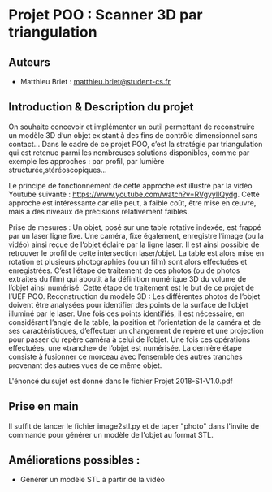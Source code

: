 # Projet POO : Scanner 3D par triangulation

## Auteurs 
* Matthieu Briet : matthieu.briet@student-cs.fr


## Introduction & Description du projet

On souhaite concevoir et implémenter un outil permettant de reconstruire un modèle 3D d’un objet existant à des fins de contrôle dimensionnel sans contact... Dans le cadre de ce projet POO, c’est la stratégie par triangulation qui est retenue parmi les nombreuses solutions disponibles, comme par exemple les approches : par profil, par lumière structurée,stéréoscopiques...

Le principe de fonctionnement de cette approche est illustré par la vidéo Youtube suivante : https://www.youtube.com/watch?v=RVgyyIlQydg. Cette approche est intéressante car elle peut, à faible coût, être mise en œuvre, mais à des niveaux de précisions relativement faibles.

Prise de mesures : Un objet, posé sur une table rotative indexée, est frappé par un laser ligne fixe. Une caméra, fixe également, enregistre l’image (ou la vidéo) ainsi reçue de l’objet éclairé par la ligne laser. Il est ainsi possible de retrouver le profil de cette intersection laser/objet. La table est alors mise en rotation et plusieurs photographies (ou un film) sont alors effectuées et enregistrées.
C’est l’étape de traitement de ces photos (ou de photos extraites du film) qui aboutit à la définition numérique 3D du volume de l’objet ainsi numérisé. Cette étape de traitement est le but de ce projet de l’UEF POO.
Reconstruction du modèle 3D : Les différentes photos de l’objet doivent être analysées pour identifier des points de la surface de l’objet illuminé par le laser. Une fois ces points identifiés, il est nécessaire, en considérant l’angle de la table, la position et l’orientation de la caméra et de ses caractéristiques, d’effectuer un changement de repère et une projection pour passer du repère caméra à celui de l’objet. Une fois ces opérations effectuées, une «tranche» de l’objet est numérisée. La dernière étape consiste à fusionner ce morceau avec l’ensemble des autres tranches provenant des autres vues de ce même objet.

L'énoncé du sujet est donné dans le fichier Projet 2018-S1-V1.0.pdf

## Prise en main 

Il suffit de lancer le fichier image2stl.py et de taper "photo" dans l'invite de commande pour générer un modèle de l'objet au format STL. 


## Améliorations possibles : 

 - Générer un modèle STL à partir de la vidéo 


